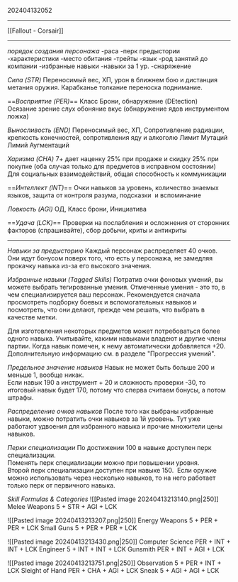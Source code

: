 202404132052
***
[[Fallout - Corsair]]
***
*порядок создания персонажа*
-раса
-перк предыстории
-характеристики
-место обитания
-трейты
-язык
-род занятий до компании
-избранные навыки
-навыки за 1 ур.
-снаряжение

*Сила (STR)*
Переносимый вес, ХП, урон в ближнем бою и дистанция метания оружия. 
Карабканье толкание переноска поднимание.

==*Восприятие (PER)*==
Класс Брони, обнаружение (DEtection)  
Осязание зрение слух обоняние вкус 
(обнаружение ядов инструментом ложка)

*Выносливость (END)*
Переносимый вес, ХП, Сопротивление радиации, крепкость конечностей, сопротивления яду и алкоголю
Лимит Мутаций  
Лимий Аугментаций

*Харизма (CHA)*
7+ дает наценку 25% при продаже и скидку 25% при покупке 
(оба случая только для предметов в исправном состоянии)  
Для социальных взаимодействий, общая способность к коммуникации

==*Интеллект (INT)*==
Очки навыков за уровень, количество знаемых языков, 
защита от контроля разума, подсказки  и вспоминание

*Ловкость (AGI)*
ОД, Класс брони, Инициатива

==*Удача (LCK)*==
Проверки на послабления и осложнения 
от сторонних факторов (спрашивайте), сбор добычи, криты и антикриты

***

*Навыки за предысторию*
Каждый персонаж распределяет 40 очков. 
Они идут бонусом поверх того, что есть у персонажа, не замедляя прокачку навыка из-за его высокого значения.

*Избранные навыки (Tagged Skills)*
Потратив очки фоновых умений, вы можете выбрать тегированные умения. 
Отмеченные умения - это то, в чем специализируется ваш персонаж. 
Рекомендуется сначала просмотреть подборку боевых и вспомогательных навыков и посмотреть, 
что они делают, прежде чем решать, что выбрать в качестве метки.

Для изготовления некоторых предметов может потребоваться более одного навыка. 
Учитывайте, какими навыками владеют и другие члены партии. 
Когда навык помечен, к нему автоматически добавляется +20. 
Дополнительную информацию см. в разделе "Прогрессия умений".

*Предельное значение навыков*
Навык не может быть больше 200 и меньше 1, вообще никак.  
Если навык 190 а инструмент + 20 и сложность проверки -30, 
то итоговый навык будет 170, потому что сперва считаем бонусы, а потом штрафы.

*Распределение очков навыков*
После того как выбраны избранные навыки, можно потратить очки навыков за 1й уровень. 
Тут уже работают удвоения для избранного навыка и прочие множители цены навыков.

*Перки специализации*
По достижении 100 в навыке доступен перк специализации.  
Поменять перк специализации можно при повышении уровня.  
Второй перк специализации доступен при навыке 150. 
Если оружие можно использовать через несколько навыков,
то на него работает только перк от первичного навыка.

*Skill Formulas & Categories*
![[Pasted image 20240413213140.png|250]]
Melee Weapons 5 + STR + AGI + LCK

![[Pasted image 20240413213207.png|250]]
Energy Weapons 5 + PER + PER + LCK
Small Guns 5 + PER + PER + LCK

![[Pasted image 20240413213430.png|250]]
Computer Science PER + INT + INT + LCK
Engineer 5 + INT + INT + LCK
Gunsmith PER + INT + AGI + LCK

![[Pasted image 20240413213751.png|250]]
Observation 5 + PER + INT + LCK
Sleight of Hand PER + CHA + AGI + LCK
Sneak 5 + AGI + AGI + LCK